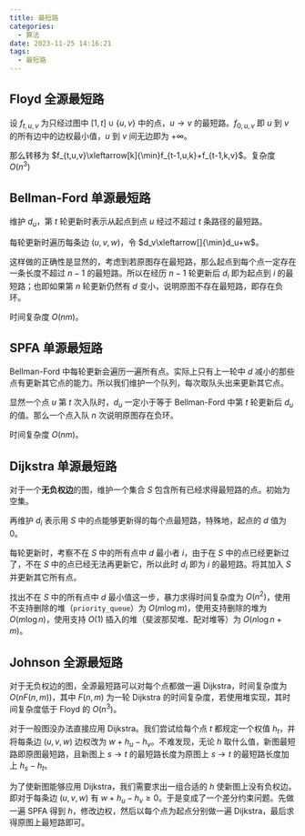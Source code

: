 ```yaml
---
title: 最短路
categories:
  - 算法
date: 2023-11-25 14:16:21
tags:
  - 最短路
---
```

## Floyd 全源最短路

设 $f_{t,u,v}$ 为只经过图中 $[1,t]\cup\{u,v\}$ 中的点，$u\to v$ 的最短路。$f_{0,u,v}$ 即 $u$ 到 $v$ 的所有边中的边权最小值，$u$ 到 $v$ 间无边即为 $+\infty$。

那么转移为 $f_{t,u,v}\xleftarrow[k]{\min}f_{t-1,u,k}+f_{t-1,k,v}$。复杂度 $O(n^3)$

## Bellman-Ford 单源最短路

维护 $d_u$，第 $t$ 轮更新时表示从起点到点 $u$ 经过不超过 $t$ 条路径的最短路。

每轮更新时遍历每条边 $(u,v,w)$，令 $d_v\xleftarrow[]{\min}d_u+w$。

这样做的正确性是显然的，考虑到若原图存在最短路，那么起点到每个点一定存在一条长度不超过 $n-1$ 的最短路。所以在经历 $n-1$ 轮更新后 $d_i$ 即为起点到 $i$ 的最短路；也即如果第 $n$ 轮更新仍然有 $d$ 变小，说明原图不存在最短路，即存在负环。

时间复杂度 $O(nm)$。

## SPFA 单源最短路

Bellman-Ford 中每轮更新会遍历一遍所有点。实际上只有上一轮中 $d$ 减小的那些点有更新其它点的能力。所以我们维护一个队列，每次取队头出来更新其它点。

显然一个点 $u$ 第 $t$ 次入队时，$d_u$ 一定小于等于 Bellman-Ford 中第 $t$ 轮更新后 $d_u$ 的值。那么一个点入队 $n$ 次说明原图存在负环。

时间复杂度 $O(nm)$。

## Dijkstra 单源最短路

对于一个**无负权边**的图，维护一个集合 $S$ 包含所有已经求得最短路的点。初始为空集。

再维护 $d_i$ 表示用 $S$ 中的点能够更新得的每个点最短路，特殊地，起点的 $d$ 值为 $0$。

每轮更新时，考察不在 $S$ 中的所有点中 $d$ 最小者 $i$，由于在 $S$ 中的点已经更新过了，不在 $S$ 中的点已经无法再更新它，所以此时 $d_i$ 即为 $i$ 的最短路。将其加入 $S$ 并更新其它所有点。

找出不在 $S$ 中的所有点中 $d$ 最小值这一步，暴力求得时间复杂度为 $O(n^2)$，使用不支持删除的堆（`priority_queue`）为 $O(m\log m)$，使用支持删除的堆为 $O(m\log n)$，使用支持 $O(1)$ 插入的堆（斐波那契堆、配对堆等）为 $O(n\log n+m)$。

## Johnson 全源最短路

对于无负权边的图，全源最短路可以对每个点都做一遍 Dijkstra，时间复杂度为 $O(nF(n,m))$，其中 $F(n,m)$ 为一轮 Dijkstra 的时间复杂度，若使用堆实现，其时间复杂度低于 Floyd 的 $O(n^3)$。

对于一般图没办法直接应用 Dijkstra。我们尝试给每个点 $t$ 都规定一个权值 $h_t$，并将每条边 $(u,v,w)$ 边权改为 $w+h_u-h_v$。不难发现，无论 $h$ 取什么值，新图最短路即原图最短路，且新图上 $s\to t$ 的最短路长度为原图上 $s\to t$ 的最短路长度加上 $h_s-h_t$。

为了使新图能够应用 Dijkstra，我们需要求出一组合适的 $h$ 使新图上没有负权边。即对于每条边 $(u,v,w)$ 有 $w+h_u-h_v\ge0$。于是变成了一个差分约束问题。先做一遍 SPFA 得到 $h$，修改边权，然后以每个点为起点分别做一遍 Dijkstra，最后求得原图上最短路即可。